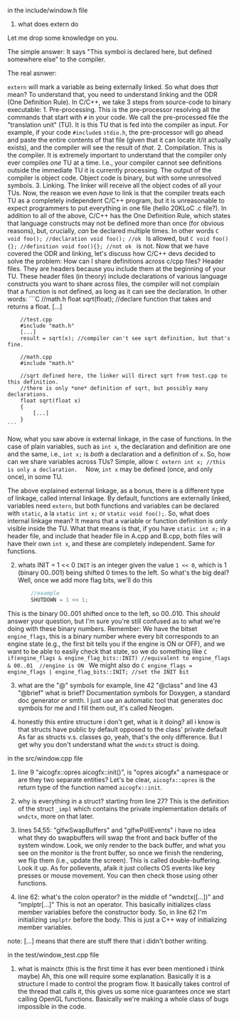 in the include/window.h file

1. what does extern do

Let me drop some knowledge on you.

The simple answer: It says "This symbol is declared here, but defined somewhere else” to the compiler.

The real asnwer:

`extern` will mark a variable as being externally linked. So what does *that* mean? 
To understand that, you need to understand linking and the ODR (One Definition Rule).
In C/C++, we take 3 steps from source-code to binary executable:
    1. Pre-processing. This is the pre-processor resolving all the commands that start with `#` in your code. We call the pre-processed file the "translation unit" (TU). It is this TU that is fed into the compiler as input. 
    For example, if your code `#include`s `stdio.h`, the pre-processor will go ahead and paste the entire contents of that file (given that it can locate it/it actually exists), and the compiler will see the result of *that*.
    2. Compilation. This is the compiler. It is extremely important to understand that the compiler only ever compiles *one* TU at a time. I.e., your compiler cannot see definitions outside the immediate TU it is currently processing. 
    The output of the compiler is object code. Object code is binary, but with some unresolved symbols.
    3. Linking. The linker will receive all the object codes of all your TUs.
    Now, the reason we even *have* to link is that the compiler treats each TU as a completely independent C/C++ program, but it is unreasonable to expect programmers to put everything in one file (hello 20KLoC .c file?).
In addition to all of the above, C/C++ has the One Definition Rule, which states that language constructs may not be defined more than once (for obvious reasons), but, crucially, *can* be declared multiple times.
In other words
    ```C
        void foo(); //declaration
        void foo(); //ok
    ```
Is allowed, but 
    ```C
        void foo(){}; //definition
        void foo(){}; //not ok
    ```
is not.
Now that we have covered the ODR and linking, let's discuss how C/C++ devs decided to solve the problem: How can I share definitions across c/cpp files?
Header files. They are headers because you include them at the beginning of your TU.
These header files (in theory) include declarations of various language constructs you want to share across files, the compiler will not complain that a function is not defined, as long as it can see the declaration.
In other words:
    ```C
        //math.h
        float sqrt(float); //declare function that takes and returns a float.
        [...]

        //test.cpp 
        #include "math.h"
        [...]
        result = sqrt(x); //compiler can't see sqrt definition, but that's fine.

        //math.cpp
        #include "math.h"
        
        //sqrt defined here, the linker will direct sqrt from test.cpp to this definition.
        //there is only *one* definition of sqrt, but possibly many declarations.
        float sqrt(float x)
        {
            [...]
        }
    ```
Now, what you saw above *is* external linkage, in the case of functions.
In the case of plain variables, such as `int x`, the declaration and definition are one and the same, i.e., `int x;` is *both* a declaration and a definition of `x`.
So, how can we share variables across TUs? Simple, allow
    ```C
        extern int x; //this is only a declaration. 
    ```
Now, `int x` may be defined (once, and only once), in some TU. 

The above explained external linkage, as a bonus, there is a different type of linkage, called internal linkage. 
By default, functions are externally linked, variables need `extern`, but both functions and variables can be declared with `static`, a la `static int x;` or `static void foo();`. 
So, what does internal linkage mean? It means that a variable or function definition is *only* visible inside the TU.
What that means is that, if you have `static int x;` in a header file, and include that header file in A.cpp and B.cpp, both files will have their own `int x`, and these are completely independent. Same for functions.

2. whats INIT = 1 << 0
    `INIT` is an integer given the value `1 << 0`, which is 1 (binary 00..001) being shifted 0 times to the left. So what's the big deal? Well, once we add more flag bits, we'll do this
    ```C
        //example 
        SHUTDOWN = 1 << 1;
    ```
This is the binary 00..001 shifted once to the left, so 00..010. 
This *should* answer your question, but I'm sure you're still confused as to what we're doing with these binary numbers. 
Remember: We have the bitset `engine_flags`, this is a binary number where every bit corresponds to an engine state (e.g., the first bit tells you if the engine is ON or OFF), and we want to be able to easily check that state, so we do something like 
    ```C
        if(engine_flags & engine_flag_bits::INIT) //equivalent to engine_flags & 00..01 
            //engine is ON
    ```
We might also do 
    ```C
        engine_flags = engine_flags | engine_flag_bits::INIT; //set the INIT bit
    ```

3. what are the "@" symbols for example, line 42 "@class" and line 43 "@brief" what is brief?
    Documentation symbols for Doxygen, a standard doc generator or smth. I just use an automatic tool that generates doc symbols for me and I fill them out, it's called Neogen.

4. honestly this entire structure i don't get, what is it doing? all i know is that structs have public by default opposed to the class' private default
    As far as structs v.s. classes go, yeah, that's the only difference. But I get why you don't understand what the `wndctx` struct is doing.

in the src/window.cpp file

1. line 9 "aicogfx::opres aicogfx::init()", is "opres aicogfx" a namespace or are they two separate entities?
    Let's be clear, `aicogfx::opres` is the return type of the function named `aicogfx::init`.

2. why is everything in a struct? starting from line 27?
    This is the definition of the struct `_impl` which contains the private implementation details of `wndctx`, more on that later.

3. lines 54,55: "glfwSwapBuffers" and "glfwPollEvents" i have no idea what they do
    swapbuffers will swap the front and back buffer of the system window. Look, we only render to the back buffer, and what you see on the monitor is the front buffer, so once we finish the rendering, we flip them (i.e., update the screen). This is called double-buffering. Look it up.
    As for pollevents, afaik it just collects OS events like key presses or mouse movement. You can then check those using other functions.

4. line 62: what's the colon operator? in the middle of "wndctx([...])" and "implptr[...]" 
    This is not an operator. This basically initializes class member variables before the constructor body. So, in line 62 I'm initializing `implptr` before the body. This is just a C++ way of initializing member variables.

note: [...] means that there are stuff there that i didn't bother writing.

in the test/window_test.cpp file

1. what is mainctx (this is the first time it has ever been mentioned i think maybe)
    Ah, this one will require some explanation. Basically it is a structure I made to control the program flow. It basically takes control of the thread that calls it, this gives us some nice guarantees once we start calling OpenGL functions. Basically we're making a whole class of bugs impossible in the code.
